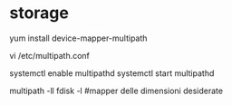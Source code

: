 # storage

yum install device-mapper-multipath

vi /etc/multipath.conf

systemctl enable multipathd
systemctl start multipathd

multipath -ll
fdisk -l #mapper delle dimensioni desiderate


